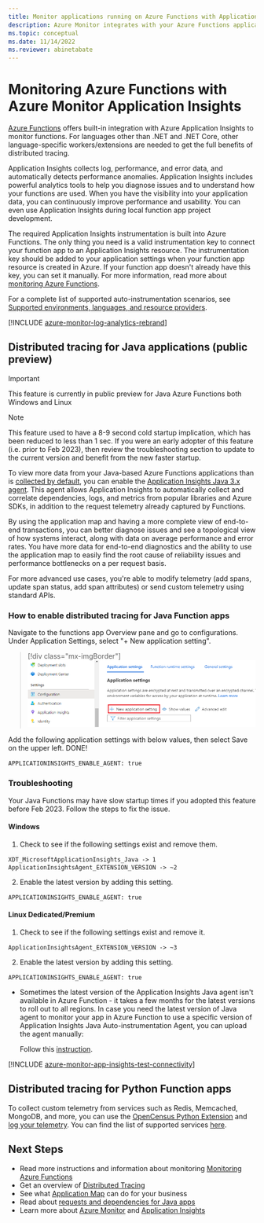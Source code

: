 ```yaml
---
title: Monitor applications running on Azure Functions with Application Insights - Azure Monitor | Microsoft Docs
description: Azure Monitor integrates with your Azure Functions application, allowing performance monitoring and quickly identifying problems.
ms.topic: conceptual
ms.date: 11/14/2022
ms.reviewer: abinetabate
---
```


# Monitoring Azure Functions with Azure Monitor Application Insights

[Azure Functions](../../azure-functions/functions-overview.md) offers built-in integration with Azure Application Insights to monitor functions. For languages other than .NET and .NET Core, other language-specific workers/extensions are needed to get the full benefits of distributed tracing. 

Application Insights collects log, performance, and error data, and automatically detects performance anomalies. Application Insights includes powerful analytics tools to help you diagnose issues and to understand how your functions are used. When you have the visibility into your application data, you can continuously improve performance and usability. You can even use Application Insights during local function app project development. 

The required Application Insights instrumentation is built into Azure Functions. The only thing you need is a valid instrumentation key to connect your function app to an Application Insights resource. The instrumentation key should be added to your application settings when your function app resource is created in Azure. If your function app doesn't already have this key, you can set it manually. For more information, read more about [monitoring Azure Functions](../../azure-functions/functions-monitoring.md?tabs=cmd).

For a complete list of supported auto-instrumentation scenarios, see [Supported environments, languages, and resource providers](codeless-overview.md#supported-environments-languages-and-resource-providers).

[!INCLUDE [azure-monitor-log-analytics-rebrand](../../../includes/azure-monitor-instrumentation-key-deprecation.md)]

## Distributed tracing for Java applications (public preview)

> [!IMPORTANT]
> This feature is currently in public preview for Java Azure Functions both Windows and Linux

> [!Note]
> This feature used to have a 8-9 second cold startup implication, which has been reduced to less than 1 sec. If you were an early adopter of this feature (i.e. prior to Feb 2023), then review the troubleshooting section to update to the current version and benefit from the new faster startup.

To view more data from your Java-based Azure Functions applications than is [collected by default](../../azure-functions/functions-monitoring.md?tabs=cmd), you can enable the [Application Insights Java 3.x agent](./java-in-process-agent.md). This agent allows Application Insights to automatically collect and correlate dependencies, logs, and metrics from popular libraries and Azure SDKs, in addition to the request telemetry already captured by Functions.

By using the application map and having a more complete view of end-to-end transactions, you can better diagnose issues and see a topological view of how systems interact, along with data on average performance and error rates. You have more data for end-to-end diagnostics and the ability to use the application map to easily find the root cause of reliability issues and performance bottlenecks on a per request basis.

For more advanced use cases, you're able to modify telemetry (add spans, update span status, add span attributes) or send custom telemetry using standard APIs.

### How to enable distributed tracing for Java Function apps

Navigate to the functions app Overview pane and go to configurations. Under Application Settings, select "+ New application setting". 

> [!div class="mx-imgBorder"]
> ![Under Settings, add new application settings](./media//functions/create-new-setting.png)

Add the following application settings with below values, then select Save on the upper left. DONE!

```
APPLICATIONINSIGHTS_ENABLE_AGENT: true
```

### Troubleshooting

Your Java Functions may have slow startup times if you adopted this feature before Feb 2023. Follow the steps to fix the issue.

#### Windows

1. Check to see if the following settings exist and remove them.

```
XDT_MicrosoftApplicationInsights_Java -> 1
ApplicationInsightsAgent_EXTENSION_VERSION -> ~2
```

2. Enable the latest version by adding this setting.

```
APPLICATIONINSIGHTS_ENABLE_AGENT: true
```

#### Linux Dedicated/Premium

1. Check to see if the following settings exist and remove it.

```
ApplicationInsightsAgent_EXTENSION_VERSION -> ~3
```

2. Enable the latest version by adding this setting.

```
APPLICATIONINSIGHTS_ENABLE_AGENT: true
```

* Sometimes the latest version of the Application Insights Java agent isn't available in Azure Function - it takes a few months for the latest versions to roll out to all regions. In case you need the latest version of Java agent to monitor your app in Azure Function to use a specific version of Application Insights Java Auto-instrumentation Agent, you can upload the agent manually:

    Follow this [instruction](https://github.com/Azure/azure-functions-java-worker/wiki/Distributed-Tracing-for-Java-Azure-Functions#customize-distribute-agent).

[!INCLUDE [azure-monitor-app-insights-test-connectivity](../../../includes/azure-monitor-app-insights-test-connectivity.md)]

## Distributed tracing for Python Function apps

To collect custom telemetry from services such as Redis, Memcached, MongoDB, and more, you can use the [OpenCensus Python Extension](https://github.com/census-ecosystem/opencensus-python-extensions-azure) and [log your telemetry](../../azure-functions/functions-reference-python.md?tabs=azurecli-linux%2capplication-level#log-custom-telemetry). You can find the list of supported services [here](https://github.com/census-instrumentation/opencensus-python/tree/master/contrib).

## Next Steps

* Read more instructions and information about monitoring [Monitoring Azure Functions](../../azure-functions/functions-monitoring.md)
* Get an overview of [Distributed Tracing](./distributed-tracing.md)
* See what [Application Map](./app-map.md?tabs=net) can do for your business
* Read about [requests and dependencies for Java apps](./java-in-process-agent.md)
* Learn more about [Azure Monitor](../overview.md) and [Application Insights](./app-insights-overview.md)
